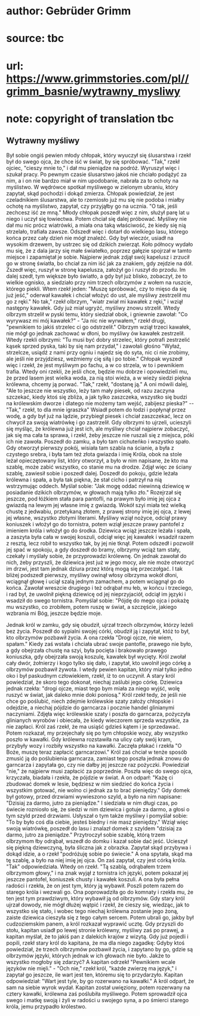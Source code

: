 # author: Gebrüder Grimm
# source: tbc
# url: https://www.grimmstories.com/pl//grimm_basnie/wytrawny_mysliwy
# note: copyright of translation tbc

## Wytrawny myśliwy 

Był sobie ongiś pewien młody chłopak, który wyuczył się ślusarstwa i
rzekł był do swego ojca, że chce iść w świat, by się spróbować. "Tak,"
rzekł ojciec, "cieszy mnie to," i dał mu pieniądze na podróż. Wyruszył
więc i szukał pracy. Po pewnym czasie ślusarstwo jakoś nie chciało
podążyć za nim, a i on nie bardzo miał w nim upodobanie, nabrała za to
ochoty na myślistwo. W wędrówce spotkał myśliwego w zielonym ubraniu,
który zapytał, skąd pochodzi i dokąd zmierza. Chłopak powiedział, że
jest czeladnikiem ślusarstwa, ale to rzemiosło już mu się nie podoba i
miałby ochotę na myślistwo, zapytał, czy przyjąłby go na ucznia. "O
tak, jeśli zechcesz iść ze mną." Młody chłopak poszedł więc z nim,
służył parę lat u niego i uczył się łowiectwa. Potem chciał się dalej
próbować. Myśliwy nie dał mu nic prócz wiatrówki, a miała ona taką
właściwość, że kiedy się nią strzelało, trafiała zawsze. Odszedł więc i
dotarł do wielkiego lasu, którego końca przez cały dzień nie mógł
znaleźć. Gdy był wieczór, usiadł na wysokim drzewem, by ustrzec się od
dzikich zwierząt. Koło północy wydało mu się, że z dala jarzy się małe
światełko, poprzez gałęzie spojrzał w tamto miejsce i zapamiętał je
sobie. Najpierw jednak zdjął swój kapelusz i zrzucił go w stronę
światła, bo chciał za nim iść jak za znakiem, gdy zejdzie na dół. Zszedł
więc, ruszył w stronę kapelusza, założył go i ruszył do przodu. Im dalej
szedł, tym większe było światło, a gdy był już blisko, zobaczył, że to
wielkie ognisko, a siedziało przy nim trzech olbrzymów z wołem na
ruszcie, którego piekli. Wtem rzekł jeden: "Muszę spróbować, czy to
mięso da się już jeść," oderwał kawałek i chciał włożyć do ust, ale
myśliwy zestrzelił mu go z ręki." No tak," rzekł olbrzym, "wiatr
zwiał mi kawałek z ręki," i wziął następny kawałek. Gdy już miał
ugryźć, myśliwy znowu strzelił. Wtedy olbrzym strzelił w pyski temu,
który siedział obok, i gniewnie zawołał: "Co wyrywasz mi mój
kawałek?" - "Ja nic nie wyrwałem," rzekł drugi, "pewnikiem to jakiś
strzelec ci go odstrzelił." Olbrzym wziął trzeci kawałek, nie mógł go
jednak zachować w dłoni, bo myśliwy ów kawałek zestrzelił. Wtedy rzekli
olbrzymi: "Tu musi być dobry strzelec, który potrafi zestrzelić kąsek
sprzed pyska, taki by się nam przydał," i zawołali głośno "Wyłaź,
strzelcze, usiądź z nami przy ogniu i najedz się do syta, nic ci nie
zrobimy, ale jeśli nie przyjdziesz, weźmiemy cię siłą i po tobie."
Chłopak wyszedł więc i rzekł, że jest myśliwym po fachu, a w co strzela,
w to i pewnikiem trafia. Wtedy oni rzekli, że jeśli chce, będzie mu
dobrze i opowiedzieli mu, że przed lasem jest wielka woda, za nią stoi
wieża, a w wieży siedzi piękna królewna, chcemy ją porwać. "Tak,"
rzekł, "dostanę ją." A oni mówili dalej, "Ale to jeszcze nie
wszystko, leży tam mały piesek, od razu zaczyna szczekać, kiedy ktoś się
zbliża, a jak tylko zaszczeka, wszystko się budzi na królewskim dworze i
dlatego nie możemy tam wejść, zabijesz pieska?" -- "Tak," rzekł, to
dla mnie igraszka" Wsiadł potem do łodzi i popłynął przez wodę, a gdy
był już na lądzie, przybiegł piesek i chciał zaszczekać, lecz on chwycił
za swoją wiatrówkę i go zastrzelił. Gdy olbrzymi to ujrzeli, ucieszyli
się myśląc, że królewna już jest ich, ale myśliwy chciał najpierw
zobaczyć, jak się ma cała ta sprawa, i rzekł, żeby jeszcze nie ruszali
się z miejsca, póki ich nie zawoła. Poszedł do zamku, a było tam
cichuteńko i wszystko spało. Gdy otworzył pierwszy pokój, wisiała tam
szabla na ścianie, a była z czystego srebra, i była tam też złota
gwiazda i imię Króla, obok na stole leżał opieczętowany list, który
otworzył, a było w nim napisane, że kto ma szablę, może zabić wszystko,
co stanie mu na drodze. Zdjął więc ze ściany szablę, zawiesił sobie i
poszedł dalej. Doszedł do pokoju, gdzie leżała królewna i spała, a była
tak piękna, że stał cicho i patrzył na nią wstrzymując oddech. Myślał
sobie: "Jak mogę oddać niewinną dziewicę w posiadanie dzikich
olbrzymów, w głowach mają tylko zło." Rozejrzał się jeszcze, pod
łóżkiem stała para pantofli, na prawym było imię jej ojca z gwiazdą na
lewym jej własne imię z gwiazdą. Wokół szyi miała też wielką chustę z
jedwabiu, przetykaną złotem, z prawej strony imię jej ojca, z lewej jej
własne, wszystko złotymi literami. Myśliwy wziął nożyce, odciął prawy
koniuszek i włożył go do tornistra, potem wziął jeszcze prawy pantofel z
imieniem króla i włożył go do środka. Dziewica wciąż jeszcze leżała i
spała, a zaszyta była cała w swojej koszuli, odciął więc jej kawałek i
wsadził razem z resztą, lecz robił to wszystko tak, by jej nie tknął.
Potem odszedł i pozwolił jej spać w spokoju, a gdy doszedł do bramy,
olbrzymy wciąż tam stały, czekały i myślały sobie, że przyprowadzi
królewnę. On jednak zawołał do nich, żeby przyszli, że dziewica jest już
w jego mocy, ale nie może otworzyć im drzwi, jest tam jednak dziura
przez którą mogą się przeczołgać. I tak bliżej podszedł pierwszy,
myśliwy owinął włosy olbrzyma wokół dłoni, wciągnął głowę i uciął szalą
jednym zamachem, a potem wciągnął go do końca. Zawołał wreszcie drugiego
i też odrąbał mu łeb, w końcu i trzeciego, i rad był, że uwolnił piękną
dziewicę od jej nieprzyjaciół, odciął im języki i wsadził do swego
tornistra. Pomyślał sobie: "Pójdę do mego ojca i pokażę mu wszystko, co
zrobiłem, potem ruszę w świat, a szczęście, jakiego wzbrania mi Bóg,
jeszcze będzie moje.

Jednak król w zamku, gdy się obudził, ujrzał trzech olbrzymów, którzy
leżeli bez życia. Poszedł do sypialni swojej córki, obudził ją i
zapytał, któż to był, kto olbrzymów pozbawił życia. A ona rzekła "Drogi
ojcze, nie wiem, spałam." Kiedy zaś wstała i chciała ubrać swoje
pantofle, prawego nie było, a gdy obejrzała chustę na szyi, była pocięta
i brakowało prawego koniuszka, gdy obejrzała swoją koszulę, kawałek był
wycięty. Król zwołał cały dwór, żołnierzy i kogo tylko się dało, i
zapytał, kto uwolnił jego córkę a olbrzymów pozbawił żywota. I wtedy
pewien kapitan, który miał tylko jedno oko i był paskudnym człowiekiem,
rzekł, iż to on uczynił. A stary król powiedział, że skoro tego dokonał,
niechaj zaślubi jego córkę. Dziewica jednak rzekła: "drogi ojcze, miast
tego bym miała za niego wyjść, wolę ruszyć w świat, jak daleko mnie doki
poniosą." Król rzekł tedy, że jeśli nie chce go poślubić, niech zdejmie
królewskie szaty założy chłopskie i odejdzie, a niechaj pójdzie do
garncarza i pocznie handel glinianymi naczyniami. Zdjęła więc królewskie
szaty i poszła do garncarza, pożyczyła glinianych wyrobów i obiecała, że
kiedy wieczorem sprzeda wszystkie, za nie zapłaci. Król zaś rzekł, że ma
usiąść gdzieś kątem i je sprzedawać. Potem rozkazał, my przejechały się
po tym chłopskie wozy, aby wszystko poszło w kawałki. Gdy królewna
rozstawiła na ulicy cały swój kram, przybyły wozy i rozbiły wszystko na
kawałki. Zaczęła płakać i rzekła "O Boże, muszę teraz zapłacić
garncarzowi." Król zaś chciał w tenże sposób zmusić ją do poślubienia
garncarza, zamiast tego poszła jednak znowu do garncarza i zapytała go,
czy nie dałby jej jeszcze raz pożyczki. Powiedział "nie," że najpierw
musi zapłacić za poprzednie. Poszła więc do swego ojca, krzyczała,
biadała i rzekła, że pójdzie w świat. A on odparł: "Każę ci zbudować
domek w lesie, będziesz w nim siedzieć do końca życia i wszystkim
gotować, nie wolno ci jednak za to brać pieniędzy." Gdy domek był
gotowy, przed drzwiami wywieszono szyld, a było na nim napisane:
"Dzisiaj za darmo, jutro za pieniądze." I siedziała w nim długi czas,
po świecie rozniosło się, że siedzi w nim dziewica i gotuje za darmo, a
głosi o tym szyld przed drzwiami. Usłyszał o tym także myśliwy i
pomyślał sobie: "To by było coś dla ciebie, jesteś biedny i nie masz
pieniędzy." Wziął więc swoją wiatrówkę, poszedł do lasu i znalazł domek
z szyldem "dzisiaj za darmo, jutro za pieniądze." Przytroczył sobie
szablę, którą trzem olbrzymom łby odrąbał, wszedł do domku i kazał sobie
dać jeść. Ucieszył się piękną dziewczyną, była śliczna jak z obrazka.
Zapytał skąd przybywa i dokąd idzie, a o rzekł "podróżuję sobie po
świecie." A ona spytała, skąd ma tę szablę, a było na niej imię jej
ojca. On zaś zapytał, czy jest córką króla. "Tak" odpowiedziała. Wtedy
on rzekł. "Tą szablą, odrąbałem trzem olbrzymom głowy," i na znak
wyjął z tornistra ich języki, potem pokazał jej jeszcze pantofel,
koniuszek chusty i kawałek koszuli. A ona była pełna radości i rzekła,
że on jest tym, który ją wybawił. Poszli potem razem do starego króla i
wezwali go. Ona poprowadziła go do komnaty i rzekła mu, że ten jest tym
prawdziwym, który wybawił ją od olbrzymów. Gdy stary król ujrzał dowody,
nie mógł dłużej wątpić i rzekł, że cieszy się, wiedząc, jak to wszystko
się stało, i wobec tego niechaj królewna zostanie jego żoną, zaiste
dziewica cieszyła się z tego całym sercem. Potem ubrali go, jakby był
cudzoziemskim panem, a król rozkazał wyprawić ucztę. Gdy przyszli do
stołu, kapitan usiadł po lewej stronie królewny, myśliwy zaś po prawej,
a kapitan myślał, że to jakiś pan z dalekich krajów z wizytą. Gdy już
pojedli i popili, rzekł stary król do kapitana, że ma dla niego zagadkę:
Gdyby ktoś powiedział, że trzech olbrzymów pozbawił życia, i zapytano by
go, gdzie są olbrzymów języki, których jednak w ich głowach nie było.
Jakże to wszystko mogłoby się zdarzyć? A kapitan odrzekł "Pewnikiem
wcale języków nie mięli." - "Och nie," rzekł król, "każde zwierzę ma
język," i zapytał go jeszcze, ile wart jest ten, któremu się to
przydarzyło. Kapitan odpowiedział: "Wart jest tyle, by go rozerwano na
kawałki." A król odparł, że sam na siebie wyrok wydał. Kapitan został
uwięziony, potem rozerwany na cztery kawałki, królewna zaś poślubiła
myśliwego. Potem sprowadził ojca swego i matkę swoją i żyli w radości u
swojego syna, a po śmierci starego króla, jemu przypadło królestwo.
